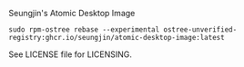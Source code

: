 Seungjin's Atomic Desktop Image

```
sudo rpm-ostree rebase --experimental ostree-unverified-registry:ghcr.io/seungjin/atomic-desktop-image:latest
```

See LICENSE file for LICENSING. 

